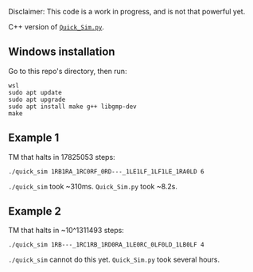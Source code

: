 Disclaimer: This code is a work in progress, and is not that powerful yet.

C++ version of [`Quick_Sim.py`](https://github.com/sligocki/busy-beaver/blob/main/Code/Quick_Sim.py).

## Windows installation

Go to this repo's directory, then run:

```
wsl
sudo apt update
sudo apt upgrade
sudo apt install make g++ libgmp-dev
make
```

## Example 1

TM that halts in 17825053 steps:
```
./quick_sim 1RB1RA_1RC0RF_0RD---_1LE1LF_1LF1LE_1RA0LD 6
```

`./quick_sim` took ~310ms. `Quick_Sim.py` took ~8.2s.

## Example 2

TM that halts in ~10^1311493 steps:
```
./quick_sim 1RB---_1RC1RB_1RD0RA_1LE0RC_0LF0LD_1LB0LF 4
```

`./quick_sim` cannot do this yet. `Quick_Sim.py` took several hours.

